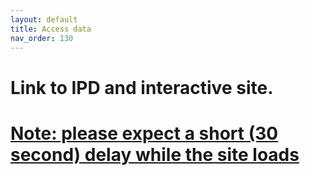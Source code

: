 ```yaml
---
layout: default
title: Access data
nav_order: 130
--- 
```

# Link to IPD and interactive site. 
# [Note: please expect a short (30 second) delay while the site loads](https://labsyspharm.shinyapps.io/hmsclinical/)
